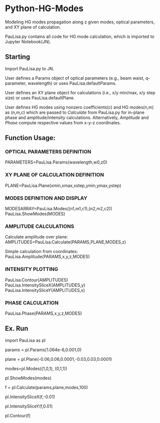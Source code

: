 # Python-HG-Modes
Modeling HG modes propagation along z given modes, optical parameters, and XY plane of calculation.

PauLisa.py contains all code for HG mode calculation, which is imported to Jupyter Notebook(JN).

## Starting
Import PauLisa.py to JN.

User defines a Params object of optical parameters (e.g., beam waist, q-parameter, wavelength) or uses PauLisa.defaultParams.

User defines an XY plane object for calculations (i.e., x/y min/max, x/y step size) or uses PauLisa.defaultPlane.

User defines HG modes using nonzero coefficients(c) and HG modes(n,m) as (n,m,c) which are passed to *Calculate* from PauLisa.py for in-plane phase and amplitude/intensity calculations. Alternatively, *Amplitude* and *Phase* compute respective values from x-y-z coordinates.


## Function Usage:
### OPTICAL PARAMETERS DEFINITION     
 PARAMETERS=PauLisa.Params(wavelength,w0,z0)

### XY PLANE OF CALCULATION DEFINITION     
 PLANE=PauLisa.Plane(xmin,xmax,xstep,ymin,ymax,ystep) 

### MODES DEFINITION AND DISPLAY     
 MODESARRAY=PauLisa.Modes((n1,m1,c1),(n2,m2,c2))     
 PauLisa.ShowModes(MODES) 

### AMPLITUDE CALCULATIONS     
 Calculate amplitude over plane: AMPLITUDES=PauLisa.Calculate(PARAMS,PLANE,MODES,z)
 
 Simple calculation from coordinates: PauLisa.Amplitude(PARAMS,x,y,z,MODES) 

### INTENSITY PLOTTING     
 PauLisa.Contour(AMPLITUDES)     
 PauLisa.IntensitySliceX(AMPLITUDES,y)     
 PauLisa.IntensitySliceY(AMPLITUDES,x) 

### PHASE CALCULATION     
 PauLisa.Phase(PARAMS,x,y,z,MODES) 

## Ex. Run
import PauLisa as pl

params = pl.Params(1.064e-6,0.001,0)


plane = pl.Plane(-0.06,0.06,0.0001,-0.03,0.03,0.0001)


modes=pl.Modes((1,0,1), (0,1,1))

pl.ShowModes(modes)


f = pl.Calculate(params,plane,modes,100)


pl.IntensitySliceX(f,-0.01)

pl.IntensitySliceY(f,0.01)

pl.Contour(f)
